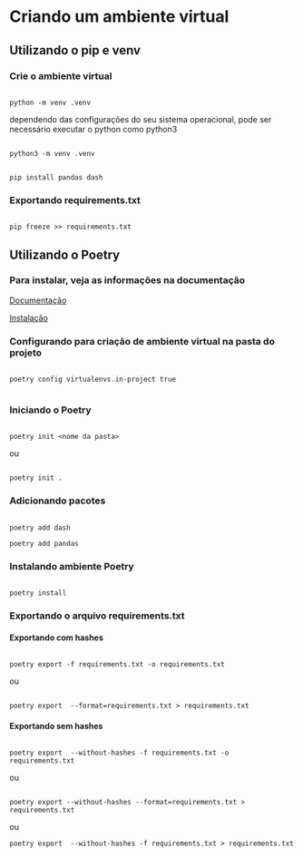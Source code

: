 # Criando um ambiente virtual

## Utilizando o pip e venv

### Crie o ambiente virtual 

```shell

python -m venv .venv

```

dependendo das configurações do seu sistema operacional, pode ser necessário executar o python como python3

```shell

python3 -m venv .venv

```

```shell

pip install pandas dash

```

### Exportando requirements.txt

```shell

pip freeze >> requirements.txt

```

## Utilizando o Poetry


### Para instalar, veja as informações na documentação

[Documentação](https://python-poetry.org)

[Instalação](https://python-poetry.org/docs/#installation)

### Configurando para criação de ambiente virtual na pasta do projeto

```shell

poetry config virtualenvs.in-project true


```

### Iniciando o Poetry

```shell

poetry init <nome da pasta>

```

ou

```shell

poetry init .

```

### Adicionando pacotes


```shell

poetry add dash

poetry add pandas

```

### Instalando ambiente Poetry


```shell

poetry install

```

### Exportando o arquivo requirements.txt

#### Exportando com hashes

```shell

poetry export -f requirements.txt -o requirements.txt

```

ou

```shell

poetry export  --format=requirements.txt > requirements.txt

```


#### Exportando sem hashes


```shell

poetry export  --without-hashes -f requirements.txt -o requirements.txt

```

ou

```shell

poetry export --without-hashes --format=requirements.txt > requirements.txt

```

ou

```shell
poetry export  --without-hashes -f requirements.txt > requirements.txt

```


